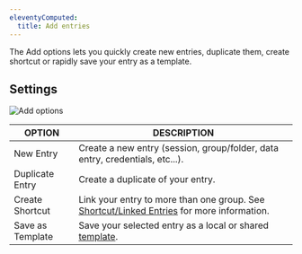 ```yaml
---
eleventyComputed:
  title: Add entries
---
```

The Add options lets you quickly create new entries, duplicate them, create shortcut or rapidly save your entry as a template.

## Settings
![Add options](https://webdevolutions.azureedge.net/docs/en/rdm/mac/clip10333.png)

| OPTION           | DESCRIPTION                                                                                   |
|------------------|-----------------------------------------------------------------------------------------------|
| New Entry        | Create a new entry (session, group/folder, data entry, credentials, etc...).                  |
| Duplicate Entry  | Create a duplicate of your entry.                                                             |
| Create Shortcut  | Link your entry to more than one group. See [Shortcut/Linked Entries](/rdm/mac/commands/edit/entries/shortcut/) for more information. |
| Save as Template | Save your selected entry as a local or shared [template](/rdm/mac/commands/file/templates/). |

